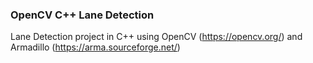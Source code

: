 ### OpenCV C++ Lane Detection

Lane Detection project in C++ using OpenCV (https://opencv.org/) and Armadillo (https://arma.sourceforge.net/)